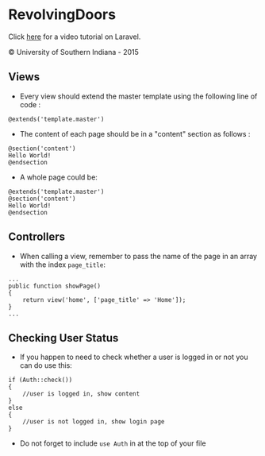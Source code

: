 # RevolvingDoors

Click [here](https://laracasts.com/series/laravel-5-fundamentals/episodes/1) for a video tutorial on Laravel.

© University of Southern Indiana - 2015

## Views

- Every view should extend the master template using the following line of code : 
```
@extends('template.master')
```
- The content of each page should be in a "content" section as follows :  
```
@section('content')
Hello World!
@endsection
```
- A whole page could be: 
```
@extends('template.master')
@section('content')
Hello World!
@endsection
```

## Controllers

- When calling a view, remember to pass the name of the page in an array with the index `page_title`:
```
...
public function showPage()
{
	return view('home', ['page_title' => 'Home']);
}
...
```

## Checking User Status

- If you happen to need to check whether a user is logged in or not you can do use this:
```
if (Auth::check())
{
	//user is logged in, show content
}
else
{
	//user is not logged in, show login page
}
```
- Do not forget to include `use Auth` in at the top of your file